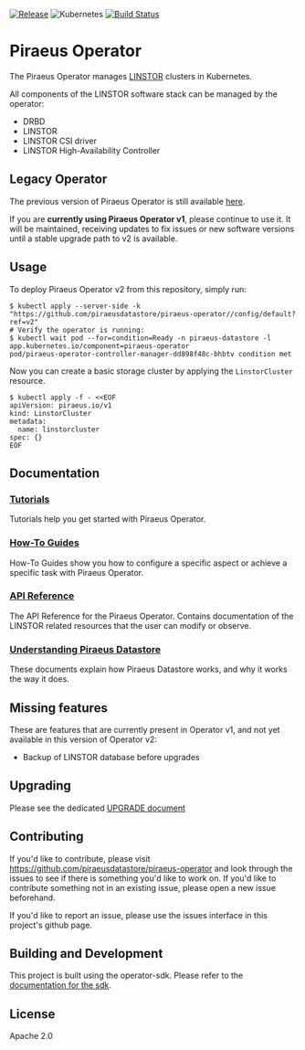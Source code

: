 [![Release](https://img.shields.io/github/v/release/piraeusdatastore/piraeus-operator)](https://github.com/piraeusdatastore/piraeus-operator/releases)
![Kubernetes](https://img.shields.io/badge/Kubernetes-v1.20%2B-success?logo=kubernetes&logoColor=lightgrey)
[![Build Status](https://github.com/piraeusdatastore/piraeus-operator/actions/workflows/build.yml/badge.svg)](https://quay.io/repository/piraeusdatastore/piraeus-operator?tag=latest&tab=tags)

# Piraeus Operator

The Piraeus Operator manages
[LINSTOR](https://github.com/LINBIT/linstor-server) clusters in Kubernetes.

All components of the LINSTOR software stack can be managed by the operator:
* DRBD
* LINSTOR
* LINSTOR CSI driver
* LINSTOR High-Availability Controller

## Legacy Operator

The previous version of Piraeus Operator is still available [here](https://github.com/piraeusdatastore/piraeus-operator/tree/master).

If you are **currently using Piraeus Operator v1**, please continue to use it. It will be maintained, receiving updates
to fix issues or new software versions until a stable upgrade path to v2 is available.

## Usage

To deploy Piraeus Operator v2 from this repository, simply run:

```
$ kubectl apply --server-side -k "https://github.com/piraeusdatastore/piraeus-operator//config/default?ref=v2"
# Verify the operator is running:
$ kubectl wait pod --for=condition=Ready -n piraeus-datastore -l app.kubernetes.io/component=piraeus-operator
pod/piraeus-operator-controller-manager-dd898f48c-bhbtv condition met
```

Now you can create a basic storage cluster by applying the `LinstorCluster` resource.

```
$ kubectl apply -f - <<EOF
apiVersion: piraeus.io/v1
kind: LinstorCluster
metadata:
  name: linstorcluster
spec: {}
EOF
```

## Documentation

### [Tutorials](./docs/tutorial)

Tutorials help you get started with Piraeus Operator.

### [How-To Guides](./docs/how-to)

How-To Guides show you how to configure a specific aspect or achieve a specific task with Piraeus Operator.

### [API Reference](./docs/reference)

The API Reference for the Piraeus Operator. Contains documentation of the LINSTOR related resources that the user can
modify or observe.

### [Understanding Piraeus Datastore](./docs/explanation)

These documents explain how Piraeus Datastore works, and why it works the way it does.

## Missing features

These are features that are currently present in Operator v1, and not yet available in this version of Operator v2:

* Backup of LINSTOR database before upgrades

## Upgrading

Please see the dedicated [UPGRADE document](./UPGRADE.md)

## Contributing

If you'd like to contribute, please visit https://github.com/piraeusdatastore/piraeus-operator
and look through the issues to see if there is something you'd like to work on. If
you'd like to contribute something not in an existing issue, please open a new
issue beforehand.

If you'd like to report an issue, please use the issues interface in this
project's github page.

## Building and Development

This project is built using the operator-sdk. Please refer to
the [documentation for the sdk](https://github.com/operator-framework/operator-sdk).

## License

Apache 2.0
